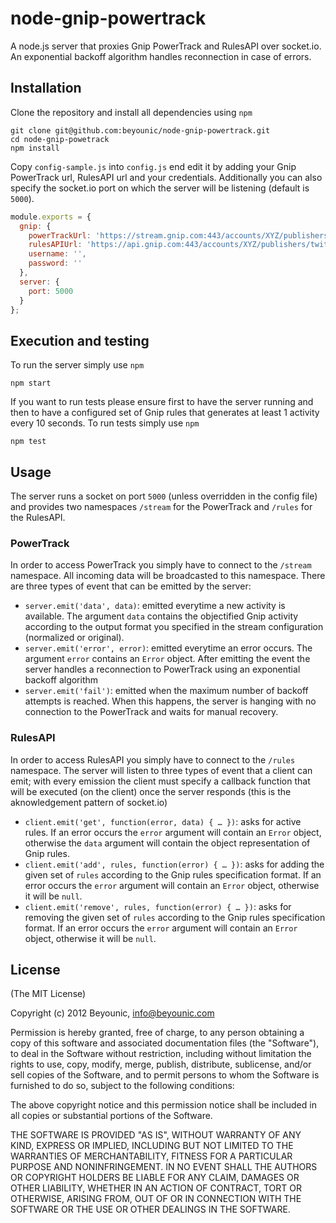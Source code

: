 node-gnip-powertrack
=========

A node.js server that proxies Gnip PowerTrack and RulesAPI over socket.io. An exponential backoff algorithm handles reconnection in case of errors.

## Installation

Clone the repository and install all dependencies using `npm`

```
git clone git@github.com:beyounic/node-gnip-powertrack.git
cd node-gnip-powetrack
npm install
```

Copy `config-sample.js` into `config.js` end edit it by adding your Gnip PowerTrack url, RulesAPI url and your credentials. Additionally you can also specify the socket.io port on which the server will be listening (default is `5000`).

```javascript
module.exports = {
  gnip: {
    powerTrackUrl: 'https://stream.gnip.com:443/accounts/XYZ/publishers/twitter/streams/track/Production.json',
    rulesAPIUrl: 'https://api.gnip.com:443/accounts/XYZ/publishers/twitter/streams/track/Production/rules.json',
    username: '',
    password: ''
  },
  server: {
    port: 5000
  }
};
```

## Execution and testing

To run the server simply use `npm`

```
npm start
```

If you want to run tests please ensure first to have the server running and then to have a configured set of Gnip rules that generates at least 1 activity every 10 seconds. To run tests simply use `npm`

```
npm test
```

## Usage

The server runs a socket on port `5000` (unless overridden in the config file) and provides two namespaces `/stream` for the PowerTrack and `/rules` for the RulesAPI.

### PowerTrack

In order to access PowerTrack you simply have to connect to the `/stream` namespace. All incoming data will be broadcasted to this namespace. There are three types of event that can be emitted by the server:

* `server.emit('data', data)`: emitted everytime a new activity is available. The argument `data` contains the objectified Gnip activity according to the output format you specified in the stream configuration (normalized or original).
* `server.emit('error', error)`: emitted everytime an error occurs. The argument `error` contains an `Error` object. After emitting the event the server handles a reconnection to PowerTrack using an exponential backoff algorithm
* `server.emit('fail')`: emitted when the maximum number of backoff attempts is reached. When this happens, the server is hanging with no connection to the PowerTrack and waits for manual recovery.

### RulesAPI

In order to access RulesAPI you simply have to connect to the `/rules` namespace. The server will listen to three types of event that a client can emit; with every emission the client must specify a callback function that will be executed (on the client) once the server responds (this is the aknowledgement pattern of socket.io)

* `client.emit('get', function(error, data) { … })`: asks for active rules. If an error occurs the `error` argument will contain an `Error` object, otherwise the `data` argument will contain the object representation of Gnip rules.
* `client.emit('add', rules, function(error) { … })`: asks for adding the given set of `rules` according to the Gnip rules specification format. If an error occurs the `error` argument will contain an `Error` object, otherwise it will be `null`.
* `client.emit('remove', rules, function(error) { … })`: asks for removing the given set of `rules` according to the Gnip rules specification format. If an error occurs the `error` argument will contain an `Error` object, otherwise it will be `null`.

## License

(The MIT License)

Copyright (c) 2012 Beyounic, info@beyounic.com

Permission is hereby granted, free of charge, to any person obtaining
a copy of this software and associated documentation files (the
"Software"), to deal in the Software without restriction, including
without limitation the rights to use, copy, modify, merge, publish,
distribute, sublicense, and/or sell copies of the Software, and to
permit persons to whom the Software is furnished to do so, subject to
the following conditions:

The above copyright notice and this permission notice shall be
included in all copies or substantial portions of the Software.

THE SOFTWARE IS PROVIDED "AS IS", WITHOUT WARRANTY OF ANY KIND,
EXPRESS OR IMPLIED, INCLUDING BUT NOT LIMITED TO THE WARRANTIES OF
MERCHANTABILITY, FITNESS FOR A PARTICULAR PURPOSE AND
NONINFRINGEMENT. IN NO EVENT SHALL THE AUTHORS OR COPYRIGHT HOLDERS BE
LIABLE FOR ANY CLAIM, DAMAGES OR OTHER LIABILITY, WHETHER IN AN ACTION
OF CONTRACT, TORT OR OTHERWISE, ARISING FROM, OUT OF OR IN CONNECTION
WITH THE SOFTWARE OR THE USE OR OTHER DEALINGS IN THE SOFTWARE.